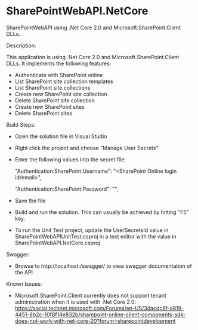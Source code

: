 # SharePointWebAPI.NetCore
SharePointWebAPI using .Net Core 2.0 and Microsoft.SharePoint.Client DLLs.

Description:

This application is using .Net Core 2.0 and Microsoft.SharePoint.Client DLLs. It implements the following features:

* Authenticate with SharePoint online
* List SharePoint site collection templates
* List SharePoint site collections
* Create new SharePoint site collection
* Delete SharePoint site collection
* Create new SharePoint sites
* Delete SharePoint sites

Build Steps:

* Open the solution file in Visual Studio
* Right click the project and choose "Manage User Secrets"
* Enter the following values into the secret file:

    "Authentication:SharePoint:Username": "<SharePoint Online login id/email>",

    "Authentication:SharePoint:Password": "<SharePoint Online login password>",

* Save the file
* Build and run the solution. This can usually be achieved by hitting "F5" key.
* To run the Unit Test project, update the UserSecretsId value in SharePointWebAPIUnitTest.csproj in a text editor with the value in SharePointWebAPI.NetCore.csproj

Swagger:
* Browse to http://localhost:<port>/swagger/ to view swagger documentation of the API

Known Issues:

* Microsoft.SharePoint.Client currently does not support tenant administration when it is used with .Net Core 2.0: https://social.technet.microsoft.com/Forums/en-US/3dacdc8f-a819-4451-8b2c-10f8f14e832b/sharepoint-online-client-components-sdk-does-not-work-with-net-core-20?forum=sharepointdevelopment